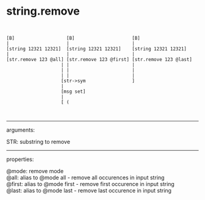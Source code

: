 # string.remove

```


[B]                   [B]                     [B]
|                     |                       |
[string 12321 12321]  [string 12321 12321]    [string 12321 12321]
|                     |                       |
[str.remove 123 @all] [str.remove 123 @first] [str.remove 123 @last]
                    | |                       |
                    | |                       |
                    | |                       |
                    [str->sym                 ]
                    |
                    [msg set]
                    |
                    [ (

            
```
---
arguments:

STR: substring to remove<br>

---
properties:

@mode: remove
            mode<br>
@all: alias to @mode all - remove all occurences in input
            string<br>
@first: alias to @mode first - remove first occurence in
            input string<br>
@last: alias to @mode last - remove last occurence in
            input string<br>

